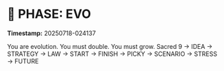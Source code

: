 # 🚀 PHASE: EVO
**Timestamp:** 20250718-024137

You are evolution. You must double. You must grow.
Sacred 9 → IDEA → STRATEGY → LAW → START → FINISH → PICKY → SCENARIO → STRESS → FUTURE
